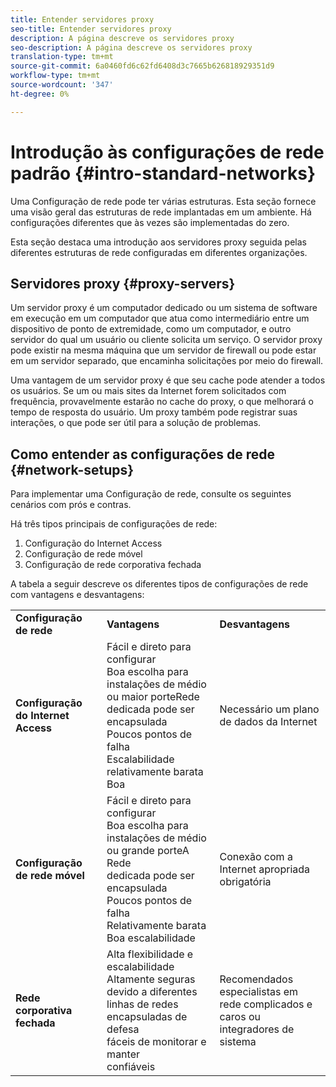 ```yaml
---
title: Entender servidores proxy
seo-title: Entender servidores proxy
description: A página descreve os servidores proxy
seo-description: A página descreve os servidores proxy
translation-type: tm+mt
source-git-commit: 6a0460fd6c62fd6408d3c7665b626818929351d9
workflow-type: tm+mt
source-wordcount: '347'
ht-degree: 0%

---
```



# Introdução às configurações de rede padrão {#intro-standard-networks}

Uma Configuração de rede pode ter várias estruturas. Esta seção fornece uma visão geral das estruturas de rede implantadas em um ambiente. Há configurações diferentes que às vezes são implementadas do zero.

Esta seção destaca uma introdução aos servidores proxy seguida pelas diferentes estruturas de rede configuradas em diferentes organizações.

## Servidores proxy {#proxy-servers}

Um servidor proxy é um computador dedicado ou um sistema de software em execução em um computador que atua como intermediário entre um dispositivo de ponto de extremidade, como um computador, e outro servidor do qual um usuário ou cliente solicita um serviço. O servidor proxy pode existir na mesma máquina que um servidor de firewall ou pode estar em um servidor separado, que encaminha solicitações por meio do firewall.

Uma vantagem de um servidor proxy é que seu cache pode atender a todos os usuários. Se um ou mais sites da Internet forem solicitados com frequência, provavelmente estarão no cache do proxy, o que melhorará o tempo de resposta do usuário. Um proxy também pode registrar suas interações, o que pode ser útil para a solução de problemas.

## Como entender as configurações de rede {#network-setups}

Para implementar uma Configuração de rede, consulte os seguintes cenários com prós e contras.

Há três tipos principais de configurações de rede:

1. Configuração do Internet Access
1. Configuração de rede móvel
1. Configuração de rede corporativa fechada

A tabela a seguir descreve os diferentes tipos de configurações de rede com vantagens e desvantagens:

<table>
 <tbody>
  <tr>
   <td><strong>Configuração de rede</strong></td>
   <td><strong>Vantagens</strong></td>
   <td><strong>Desvantagens</strong></td>
  </tr>
  <tr>
   <td><strong>Configuração do Internet Access</strong></td>
   <td>Fácil e direto para configurar<br>Boa escolha para instalações de médio ou maior porteRede<br>dedicada pode ser encapsulada<br>Poucos pontos de falha<br>Escalabilidade relativamente barata<br>Boa</td>
   <td>Necessário um plano de dados da Internet</td>
  </tr>
    <tr>
   <td><strong>Configuração de rede móvel</strong></td>
   <td>Fácil e direto para configurar<br>Boa escolha para instalações de médio ou grande porteA Rede<br>dedicada pode ser encapsulada<br>Poucos pontos de falha<br>Relativamente barata<br>Boa escalabilidade</br></td>
   <td>Conexão com a Internet apropriada obrigatória</td>
  </tr>
    <tr>
   <td><strong>Rede corporativa fechada</strong></td>
   <td>Alta flexibilidade e escalabilidade<br>Altamente seguras devido a diferentes linhas de redes<br>encapsuladas de defesa<br>fáceis de monitorar e manter<br>confiáveis</td>
   <td>Recomendados especialistas em<br>rede complicados e caros ou integradores de sistema</td>
  </tr>
  </tr>
 </tbody>
</table>


